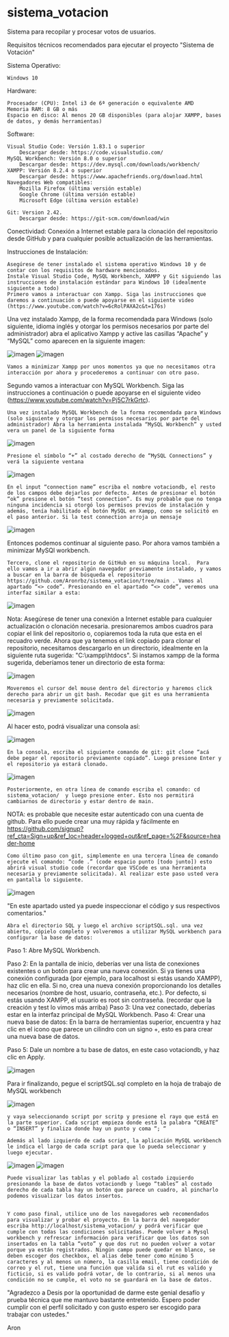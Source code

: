 # sistema_votacion
Sistema para recopilar y procesar votos de usuarios.

Requisitos técnicos recomendados para ejecutar el proyecto "Sistema de Votación"

Sistema Operativo:

    Windows 10

Hardware:

    Procesador (CPU): Intel i3 de 6ª generación o equivalente AMD
    Memoria RAM: 8 GB o más
    Espacio en disco: Al menos 20 GB disponibles (para alojar XAMPP, bases de datos, y demás herramientas)

Software:

    Visual Studio Code: Versión 1.83.1 o superior
        Descargar desde: https://code.visualstudio.com/
    MySQL Workbench: Versión 8.0 o superior
        Descargar desde: https://dev.mysql.com/downloads/workbench/
    XAMPP: Versión 8.2.4 o superior
        Descargar desde: https://www.apachefriends.org/download.html
    Navegadores Web compatibles:
        Mozilla Firefox (última versión estable)
        Google Chrome (última versión estable)
        Microsoft Edge (última versión estable)

    Git: Version 2.42.
        Descargar desde: https://git-scm.com/download/win

Conectividad:
    Conexión a Internet estable para la clonación del repositorio desde GitHub y para cualquier posible actualización de las herramientas.

Instrucciones de Instalación:

    Asegúrese de tener instalado el sistema operativo Windows 10 y de contar con los requisitos de hardware mencionados.
    Instale Visual Studio Code, MySQL Workbench, XAMPP y Git siguiendo las instrucciones de instalación estándar para Windows 10 (idealmente siguiente a todo)
    Primero vamos a interactuar con Xampp. Siga las instrucciones que daremos a continuación o puede apoyarse en el siguiente video (https://www.youtube.com/watch?v=6cRolPAXA2c&t=176s)

Una vez instalado Xampp, de la forma recomendada para Windows (solo siguiente, idioma inglés y otorgar los permisos necesarios por parte del administrador) abra el aplicativo Xampp y active las casillas “Apache” y “MySQL” como aparecen en la siguiente imagen:

   ![imagen](https://github.com/Aronrbz/sistema_votacion/assets/101678799/456ae80f-1c22-4001-a370-9e1ebbe0a9df) ![imagen](https://github.com/Aronrbz/sistema_votacion/assets/101678799/31cad434-2233-4470-9d78-4debdde40895)



    Vamos a minimizar Xampp por unos momentos ya que no necesitamos otra interacción por ahora y procederemos a continuar con otro paso.

Segundo vamos a interactuar con MySQL Workbench. Siga las instrucciones a continuación o puede apoyarse en el siguiente video (https://www.youtube.com/watch?v=Pj5C7rkGrtc).



    Una vez instalado MySQL Workbench de la forma recomendada para Windows (solo siguiente y otorgar los permisos necesarios por parte del administrador) Abra la herramienta instalada “MySQL Workbench” y usted vera un panel de la siguiente forma

![imagen](https://github.com/Aronrbz/sistema_votacion/assets/101678799/d3bff291-cb7b-4e8f-844a-c88b3d5670d9)


    Presione el símbolo “+” al costado derecho de “MySQL Connections” y verá la siguiente ventana

![imagen](https://github.com/Aronrbz/sistema_votacion/assets/101678799/2a7bfd92-6fe6-47e7-ac98-d3b0a44a082e)


    En el input “connection name” escriba el nombre votaciondb, el resto de los campos debe dejarlos por defecto. Antes de presionar el botón “ok” presione el botón “test connection”. Es muy probable que no tenga ninguna incidencia si otorgó los permisos previos de instalación y además, tenía habilitado el botón MySQL en Xampp, como se solicitó en el paso anterior. Si la test connection arroja un mensaje

![imagen](https://github.com/Aronrbz/sistema_votacion/assets/101678799/8f30b518-4d40-4bac-b533-1740a96b7566)


Entonces podemos continuar al siguiente paso. Por ahora vamos también a minimizar MySQl workbench.

    Tercero, clone el repositorio de GitHub en su máquina local.  Para ello vamos a ir a abrir algún navegador previamente instalado, y vamos a buscar en la barra de búsqueda el repositorio https://github.com/Aronrbz/sistema_votacion/tree/main . Vamos al apartado “<> code”. Presionando en el apartado “<> code”, veremos una interfaz similar a esta:

![imagen](https://github.com/Aronrbz/sistema_votacion/assets/101678799/a63efa3f-1c97-4880-8242-af83e60ba72b)

 
Nota: Asegúrese de tener una conexión a Internet estable para cualquier actualización o clonación necesaria.
presionaremos ambos cuadros para copiar el link del repositorio o, copiaremos toda la ruta que esta en el recuadro verde. Ahora que ya tenemos el link copiado para clonar el repositorio, necesitamos descargarlo en un directorio, idealmente en la siguiente ruta sugerida: "C:\xampp\htdocs". Si instamos xampp de la forma sugerida, deberíamos tener un directorio de esta forma:

 ![imagen](https://github.com/Aronrbz/sistema_votacion/assets/101678799/d3d193ce-2c0c-4eb1-808b-626db51337ae)


    Moveremos el cursor del mouse dentro del directorio y haremos click derecho para abrir un git bash. Recodar que git es una herramienta necesaria y previamente solicitada.

![imagen](https://github.com/Aronrbz/sistema_votacion/assets/101678799/0ed64cba-b998-408e-855a-aa05b959edd6)


Al hacer esto, podrá visualizar una consola así:

![imagen](https://github.com/Aronrbz/sistema_votacion/assets/101678799/72f2ba23-78cd-408c-a0d6-31f5593bffd3)
 

    En la consola, escriba el siguiente comando de git: git clone “acá debe pegar el repositorio previamente copiado”. Luego presione Enter y el repositorio ya estará clonado.
 
![imagen](https://github.com/Aronrbz/sistema_votacion/assets/101678799/7f1ea082-603e-4524-9b1f-861827d294a4)

 
    Posteriormente, en otra línea de comando escriba el comando: cd sistema_votacion/  y luego presione enter. Esto nos permitirá cambiarnos de directorio y estar dentro de main.

NOTA:  es probable que necesite estar autenticado con una cuenta de github. Para ello puede crear una muy rápida y fácilmente en https://github.com/signup?ref_cta=Sign+up&ref_loc=header+logged+out&ref_page=%2F&source=header-home

    Como último paso con git, simplemente en una tercera línea de comando ejecute el comando: “code .” (code espacio punto [todo junto]) esto abrirá visual studio code (recordar que VSCode es una herramienta necesaria y previamente solicitada). Al realizar este paso usted vera en pantalla lo siguiente.

![imagen](https://github.com/Aronrbz/sistema_votacion/assets/101678799/61fae510-c63a-4555-b49a-e6536b524084)


"En este apartado usted ya puede inspeccionar el código y sus respectivos comentarios."

    Abra el directorio SQL y luego el archivo scriptSQL.sql. una vez abierto, cópielo completo y volveremos a utilizar MySQL workbench para configurar la base de datos: 


Paso 1: Abre MySQL Workbench.

Paso 2: En la pantalla de inicio, deberías ver una lista de conexiones existentes o un botón para crear una nueva conexión. Si ya tienes una conexión configurada (por ejemplo, para localhost si estás usando XAMPP), haz clic en ella. Si no, crea una nueva conexión proporcionando los detalles necesarios (nombre de host, usuario, contraseña, etc.). Por defecto, si estás usando XAMPP, el usuario es root sin contraseña.
(recordar que la creación y test lo vimos más arriba)
Paso 3: Una vez conectado, deberías estar en la interfaz principal de MySQL Workbench.
Paso 4: Crear una nueva base de datos: 
En la barra de herramientas superior, encuentra y haz clic en el icono que parece un cilindro con un signo +, esto es para crear una nueva base de datos.

Paso 5: Dale un nombre a tu base de datos, en este caso votaciondb, y haz clic en Apply.

![imagen](https://github.com/Aronrbz/sistema_votacion/assets/101678799/b5bd661b-e180-4c82-80e6-c30210904a16)


Para ir finalizando, pegue el scriptSQL.sql completo en la hoja de trabajo de MySQL workbench

![imagen](https://github.com/Aronrbz/sistema_votacion/assets/101678799/b4905819-8e71-48b4-a605-501a6ccb96b2)



    y vaya seleccionando script por scritp y presione el rayo que está en la parte superior. Cada script empieza donde está la palabra “CREATE” o “INSERT” y finaliza donde hay un punto y coma “; “

    Además al lado izquierdo de cada script, la aplicación MySQL workbench le indica el largo de cada script para que lo pueda seleccionar y luego ejecutar.

![imagen](https://github.com/Aronrbz/sistema_votacion/assets/101678799/9c30a0d9-2b8c-4ff5-9086-ef1442fae6ad)  ![imagen](https://github.com/Aronrbz/sistema_votacion/assets/101678799/bcea47ad-8a7e-4a93-8f7d-781d70163e71)

   

    Puede visualizar las tablas y el poblado al costado izquierdo presionando la base de datos votaciondb y luego “tables” al costado derecho de cada tabla hay un botón que parece un cuadro, al pincharlo podemos visualizar los datos insertos.


    Y como paso final, utilice uno de los navegadores web recomendados para visualizar y probar el proyecto. En la barra del navegador escriba http://localhost/sistema_votacion/ y podrá verificar que cumple con todas las condiciones solicitadas. Puede volver a Mysql workbench y refrescar información para verificar que los datos son insertados en la tabla “voto” y que dos rut no pueden volver a votar porque ya están registrados. Ningún campo puede quedar en blanco, se deben escoger dos checkbox, el alias debe tener como mínimo 5 caracteres y al menos un número, la casilla email, tiene condición de correo y el rut, tiene una función que valida si el rut es valido y ficticio, si es valido podrá votar, de lo contrario, si al menos una condición no se cumple, el voto no se guardará en la base de datos.

"Agradezco a Desis por la oportunidad de darme este genial desafío y prueba técnica que me mantuvo bastante entretenido. Espero poder cumplir con el perfil solicitado y con gusto espero ser escogido para trabajar con ustedes."

Aron
